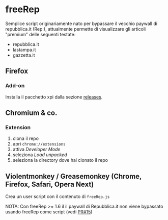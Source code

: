 # freeRep
Semplice script originariamente nato per bypassare il vecchio paywall di repubblica.it (Rep:), attualmente permette di visualizzare gli articoli "premium" delle seguenti testate:

* repubblica.it
* lastampa.it
* gazzetta.it

## Firefox 
### Add-on
Installa il pacchetto xpi dalla sezione [releases](https://github.com/gall0ws/freeRep/releases).

## Chromium & co.

### Extension
1. clona il repo
2. apri `chrome://extensions`
3. attiva *Developer Mode*
4. seleziona *Load unpacked*
5. seleziona la directory dove hai clonato il repo

## Violentmonkey / Greasemonkey (Chrome, Firefox, Safari, Opera Next)
Crea un user script con il contenuto di `freeRep.js`

NOTA: Con freeRep >= 1.6 il il paywall di Repubblica.it non viene bypassato usando freeRep come script (vedi [PR#15](https://github.com/gall0ws/freeRep/pull/15))
